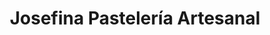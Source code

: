 ---
title: "Josefina Pastelería Artesanal"
url: /general-roca/josefina-pasteleria-artesanal/
shop: pastelería
---